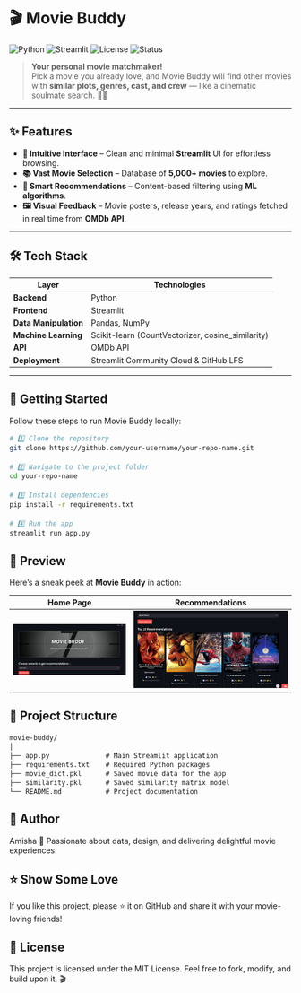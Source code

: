 # 🎬 Movie Buddy

![Python](https://img.shields.io/badge/Python-3.8%2B-blue.svg)
![Streamlit](https://img.shields.io/badge/Frontend-Streamlit-red)
![License](https://img.shields.io/badge/License-MIT-green.svg)
![Status](https://img.shields.io/badge/Status-Active-success.svg)

> **Your personal movie matchmaker!**  
> Pick a movie you already love, and Movie Buddy will find other movies with **similar plots, genres, cast, and crew** — like a cinematic soulmate search. 💖🍿  

---

## ✨ Features

- **🎯 Intuitive Interface** – Clean and minimal **Streamlit** UI for effortless browsing.  
- **📚 Vast Movie Selection** – Database of **5,000+ movies** to explore.  
- **🧠 Smart Recommendations** – Content-based filtering using **ML algorithms**.  
- **🖼️ Visual Feedback** – Movie posters, release years, and ratings fetched in real time from **OMDb API**.  

---

## 🛠 Tech Stack

| Layer                | Technologies |
|----------------------|--------------|
| **Backend**          | Python |
| **Frontend**         | Streamlit |
| **Data Manipulation**| Pandas, NumPy |
| **Machine Learning** | Scikit-learn (CountVectorizer, cosine_similarity) |
| **API**              | OMDb API |
| **Deployment**       | Streamlit Community Cloud & GitHub LFS |

---

## 🚀 Getting Started

Follow these steps to run Movie Buddy locally:

```bash
# 1️⃣ Clone the repository
git clone https://github.com/your-username/your-repo-name.git

# 2️⃣ Navigate to the project folder
cd your-repo-name

# 3️⃣ Install dependencies
pip install -r requirements.txt

# 4️⃣ Run the app
streamlit run app.py
```
## 📸 Preview

Here’s a sneak peek at **Movie Buddy** in action:  

| Home Page | Recommendations |
|-----------|-----------------|
| ![Home Page](asset/home.png) | ![Recommendations](asset/recommendation.png) |


## 📂 Project Structure

```plaintext
movie-buddy/
│
├── app.py              # Main Streamlit application
├── requirements.txt    # Required Python packages
├── movie_dict.pkl      # Saved movie data for the app
├── similarity.pkl      # Saved similarity matrix model
└── README.md           # Project documentation
```

## 👤 Author
Amisha
💌 Passionate about data, design, and delivering delightful movie experiences.


## ⭐ Show Some Love
If you like this project, please ⭐ it on GitHub and share it with your movie-loving friends!


## 📜 License
This project is licensed under the MIT License.
Feel free to fork, modify, and build upon it. 🎬



